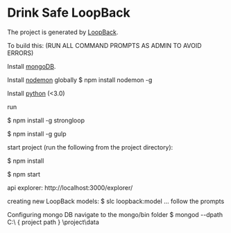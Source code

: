 # Drink Safe LoopBack

The project is generated by [LoopBack](http://loopback.io).

To build this: (RUN ALL COMMAND PROMPTS AS ADMIN TO AVOID ERRORS)

  Install [mongoDB](https://www.mongodb.org/downloads#production).

  Install [nodemon](https://github.com/remy/nodemon) globally
    $ npm install nodemon -g
    
  Install [python](https://www.python.org/ftp/python/2.7.10/python-2.7.10.msi) (<3.0) 

run

  $ npm install -g strongloop
  
  $ npm install -g gulp

start project (run the following from the project directory):

  $ npm install
  
  $ npm start

api explorer:
  http://localhost:3000/explorer/

creating new LoopBack models:
  $ slc loopback:model
  ... follow the prompts


Configuring mongo DB
 navigate to the mongo/bin   folder
	$ mongod --dpath C:\ { project path } \project\data
